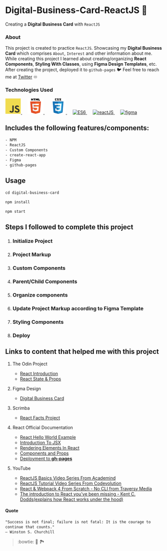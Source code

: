 # Digital-Business-Card-ReactJS 🎴

Creating a **Digital Business Card** with `ReactJS`


<!-- ## [Live Preview](https://hmjatt.github.io/Digital-Business-Card-ReactJS/) -->

<!-- ![This is an image](https://github.com/hmjatt/hmjatt.github.io/blob/master/images/react-facts/React-Facts.png) 
![This is an image](https://github.com/hmjatt/hmjatt.github.io/blob/master/images/react-facts/React-Facts-mobile.png)  -->


### About

This project is created to practice `ReactJS`. Showcasing my **Digital Business Card** which comprises `About`, `Interest` and other information about me. While creating this project I learned about creating/organizing **React Components**, **Styling With Classes**, using **Figma Design Templates**, etc. After creating the project, deployed it to `github-pages` :bird: Feel free to reach me at [Twitter](https://twitter.com/hmjatt/) :infinity:


### Technologies Used

<a href="https://developer.mozilla.org/en-US/docs/Web/JavaScript" target="_blank" rel="noreferrer"> <img src="https://raw.githubusercontent.com/devicons/devicon/master/icons/javascript/javascript-original.svg" alt="javascript" width="50" height="50"/> </a>  &emsp;   <a href="https://www.w3.org/html/" target="_blank" rel="noreferrer"> <img src="https://raw.githubusercontent.com/devicons/devicon/master/icons/html5/html5-original-wordmark.svg" alt="html5" width="50" height="50"/> </a>  &emsp;   <a href="https://www.w3schools.com/css/" target="_blank" rel="noreferrer"> <img src="https://raw.githubusercontent.com/devicons/devicon/master/icons/css3/css3-original-wordmark.svg" alt="css3" width="50" height="50"/> </a> &emsp; <a href="https://www.w3schools.com/js/js_es6.asp" target="_blank" rel="noreferrer"> <img src="https://camo.githubusercontent.com/792f7fce1ff8bfac6d0524a21b69161cdc6080a3c4e39979f21d5f8489d6fdd3/68747470733a2f2f692e626c6f67732e65732f3534356366382f6573362d6c6f676f2f6f726967696e616c2e706e67" alt="ES6" width="50" height="50"/> </a>  &emsp;  <a href="https://reactjs.org/" target="_blank" rel="noreferrer"> <img src="https://upload.wikimedia.org/wikipedia/commons/a/a7/React-icon.svg" alt="reactJS" width="50" height="50"/> </a> &emsp;  <a href="https://www.figma.com/" target="_blank" rel="noreferrer"> <img src="https://upload.wikimedia.org/wikipedia/commons/a/ad/Figma-1-logo.png" alt="figma" width="70" height="50"/> </a>


## Includes the following features/components:

	- NPM
	- ReactJS
	- Custom Components
	- create-react-app
	- Figma
	- github-pages


## Usage

```
cd digital-business-card

```

```
npm install

```

```
npm start

```

	
## Steps I followed to complete this project

1. ### Initialize Project
	<!-- - [x] Initailize the project using `npx create-react-app react-facts` which created a complete **React App** pre-configured and pre-installed with all the dependencies. -->

2. ### Project Markup
	<!-- - [x] Create JSX elements for project. -->

3. ### Custom Components
	<!-- - [x] Insert **Header**, **MainContent**, **Footer** inside their own component. -->

4. ### Parent/Child Components
	<!-- - [x] Import **Header**, **MainContent**, **Footer** components inside `App` component. -->

5. ### Organize components
	<!-- - [x] Create a **components** folder inside `src` directory.
	- [x] Move all **custom components** inside `components` folder. -->

6. ### Update Project Markup according to **Figma Template**
	<!-- - [x] Add `<h3>`, `<h4>` elements to `Header` component and add **className** to them. -->

7. ### Styling Components
	<!-- - [x] Style `Header` component.
	- [x] Added Style to `body` element and `App` component.
	- [x] Add **className** to `MainContent` component's elements.
	- [x] Style `MainContent` component.
	- [x] Style **bullet** points in `MainContent` component.
	- [x] Add **React Logo** in `MainContent` component.
	- [x] Style `Footer` component. -->

8. ### Deploy
	<!-- - [x] Use Official Documentation([link](https://create-react-app.dev/docs/deployment/)) to push project  to **GitHub Pages** -->


## Links to content that helped me with this project

1. The Odin Project
	- [React Introduction](https://www.theodinproject.com/lessons/node-path-javascript-react-introduction)
	- [React State & Props](https://www.theodinproject.com/lessons/node-path-javascript-state-and-props)

2. Figma Design
	- [Digital Business Card](https://www.figma.com/file/4ctPLUvIn5b5Ep6YPOZWWd/Digital-Business-Card?node-id=0%3A1)

3. Scrimba
	- [React Facts Project](https://scrimba.com/learn/learnreact/react-section-1-solo-project-coce646e88eea46f91af43ca4)

4. React Official Documentation
	- [React Hello World Example](https://reactjs.org/docs/hello-world.html)
	- [Introduction To JSX](https://reactjs.org/docs/introducing-jsx.html)
	- [Rendering Elements In React](https://reactjs.org/docs/rendering-elements.html)
	- [Components and Props](https://reactjs.org/docs/components-and-props.html)
	- [Deployment to **gh-pages**](https://create-react-app.dev/docs/deployment/)

5. YouTube
	- [ReactJS Basics Video Series From Academind](https://www.youtube.com/watch?v=JPT3bFIwJYA&list=PL55RiY5tL51oyA8euSROLjMFZbXaV7skS)
	- [ReactJS Tutorial Video Series From Codevolution](https://www.youtube.com/watch?v=QFaFIcGhPoM&list=PLC3y8-rFHvwgg3vaYJgHGnModB54rxOk3&index=2)
	- [React & Webpack 4 From Scratch - No CLI from Traversy Media](https://www.youtube.com/watch?v=deyxI-6C2u4)
	- [The introduction to React you've been missing - Kent C. Dodds(explains how React works under the hood)](https://www.youtube.com/watch?v=SAIdyBFHfVU)


#### Quote

    "Success is not final; failure is not fatal: It is the courage to continue that counts."
	— Winston S. Churchill
>  	
> :bowtie: :stars: :national_park: